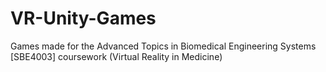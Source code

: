 # VR-Unity-Games
Games made for the Advanced Topics in Biomedical Engineering Systems [SBE4003] coursework (Virtual Reality in Medicine) 

